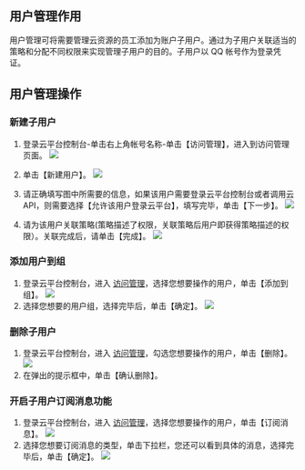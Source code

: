 ## 用户管理作用
用户管理可将需要管理云资源的员工添加为账户子用户。通过为子用户关联适当的策略和分配不同权限来实现管理子用户的目的。子用户以 QQ 帐号作为登录凭证。
## 用户管理操作
### 新建子用户

1. 登录云平台控制台-单击右上角帐号名称-单击【访问管理】，进入到访问管理页面。
![](https://mc.qcloudimg.com/static/img/70f40a3945e8491f98bad1e86bb13add/ff+%281%29.png)

2. 单击【新建用户】。
![](https://mc.qcloudimg.com/static/img/c29e3a0fb998605626b2caed6e4cc763/image.png)

3. 请正确填写图中所需要的信息，如果该用户需要登录云平台控制台或者调用云 API，则需要选择【允许该用户登录云平台】，填写完毕，单击【下一步】。
![](https://mc.qcloudimg.com/static/img/50bf5280ff14ef03fee5eaa3a60cfab9/image.png)

4. 请为该用户关联策略(策略描述了权限，关联策略后用户即获得策略描述的权限）。关联完成后，请单击【完成】。
![](https://mc.qcloudimg.com/static/img/bb389fdcf967e569128b3c81eb1576fe/image.png)

### 添加用户到组

1. 登录云平台控制台，进入 [访问管理](http://console.tce.fsphere.cn/cam)，选择您想要操作的用户，单击【添加到组】。
![](https://mc.qcloudimg.com/static/img/ffdf76e09c92921e2e0d2260bb7fb8bb/image.png)
2. 选择您想要的用户组，选择完毕后，单击【确定】。
![](https://mc.qcloudimg.com/static/img/44f2434d246cadf5a9f142a6897d73bf/image.png)

### 删除子用户

1. 登录云平台控制台，进入 [访问管理](http://console.tce.fsphere.cn/cam)，勾选您想要操作的用户，单击【删除】。
![](https://mc.qcloudimg.com/static/img/511f2fe37ea64b578b09eea236e72658/image.png)
2. 在弹出的提示框中，单击【确认删除】。


### 开启子用户订阅消息功能

1. 登录云平台控制台，进入 [访问管理](http://console.tce.fsphere.cn/cam)，选择您想要操作的用户，单击【订阅消息】。
![](https://mc.qcloudimg.com/static/img/45e15b318fe44dece46aadc1226ca60d/image.png)
2. 选择您想要订阅消息的类型，单击下拉栏，您还可以看到具体的消息，选择完毕后，单击【确定】。
![](https://mc.qcloudimg.com/static/img/8f8a4c72f0e62a6fd641a74befa448f9/image.png)